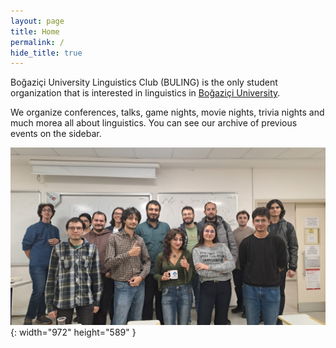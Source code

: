 ```yaml
---
layout: page
title: Home
permalink: /
hide_title: true
---
```


Boğaziçi University Linguistics Club (BULING) is the only student organization that is interested in linguistics in [Boğaziçi University](https://bogazici.edu.tr).

We organize conferences, talks, game nights, movie nights, trivia nights and much morea all about linguistics. You can see our archive of previous events on the sidebar.

![A Picture from the General Meeting from 2023](/assets/img/home-pic.jpg){: width="972" height="589" }